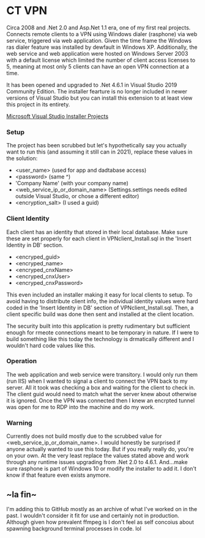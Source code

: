 
# CT VPN

Circa 2008 and .Net 2.0 and Asp.Net 1.1 era, one of my first real projects. Connects remote clients to a VPN using Windows dialer (rasphone) via web service, triggered via web application. Given the time frame the Windows ras dialer feature was installed by dewfault in Windows XP. Additionally, the web service and web application were hosted on Windows Server 2003 with a default license which limited the number of client access licenses to 5, meaning at most only 5 clients can have an open VPN connection at a time.

It has been opened and upgraded to .Net 4.6.1 in Visual Studio 2019 Community Edition. The installer fearture is no longer included in newer versions of Visual Studio but you can install this extension to at least view this project in its entirety.

[Microsoft Visual Studio Installer Projects](https://marketplace.visualstudio.com/items?itemName=visualstudioclient.MicrosoftVisualStudio2017InstallerProjects)

### Setup

The project has been scrubbed but let's hypothetically say you actually want to run this (and assuming it still can in 2021), replace these values in the solution:

* <user_name> (used for app and dadtabase access)
* \<password> (same ^)
* 'Company Name' (with your company name)
* <web_service_ip_or_domain_name> (Settings.settings needs edited outside Visual Studio, or chose a different editor)
* <encryption_salt> (I used a guid)

### Client Identity

Each client has an identity that stored in their local database. Make sure these are set properly for each client in VPNclient_Install.sql in the 'Insert Identity in DB' section.

* <encryped_guid>
* <encryped_name>
* <encryped_cnxName>
* <encryped_cnxUser>
* <encryped_cnxPassword>

 This even included an installer making it easy for local clients to setup. To avoid having to distribute client info, the individual identity values were hard coded in the 'Insert Identity in DB' section of VPNclient_Install.sql. Then, a client specific build was done then sent and installed at the client location.



 The security built into this application is pretty rudimentary but sufficient enough for rmeote connections meant to be temporary in nature. If I were to build something like this today the technology is drmatically different and I wouldn't hard code values like this.

### Operation

The web application and web service were transitory. I would only run them (run IIS) when I wanted to signal a client to connect the VPN back to my server. All it took was checking a box and waiting for the client to check in. The client guid would need to match what the server knew about otherwise it is ignored. Once the VPN was connected then I knew an encrpted tunnel was open for me to RDP into the machine and do my work.

### Warning

Currently does not build mostly due to the scrubbed value for <web_service_ip_or_domain_name>. I would honestly be surprised if anyone actually wanted to use this today. But if you really really do, you're on your own. At the very least replace the values stated above and work through any runtime issues upgrading from .Net 2.0 to 4.6.1. And...make sure rasphone is part of Windows 10 or modify the installer to add it. I don't know if that feature even exists anymore.

## \~la fin\~

I'm adding this to GitHub mostly as an archive of what I've worked on in the past. I wouldn't consider it fit for use and certainly not in production. Although given how prevalent ffmpeg is I don't feel as self concoius about spawning background terminal processes in code. lol
